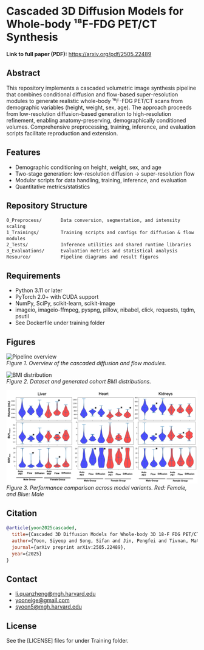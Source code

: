 # Cascaded 3D Diffusion Models for Whole-body ¹⁸F-FDG PET/CT Synthesis
**Link to full paper (PDF):** https://arxiv.org/pdf/2505.22489
## Abstract
This repository implements a cascaded volumetric image synthesis pipeline that combines conditional diffusion and flow-based super-resolution modules to generate realistic whole-body ¹⁸F-FDG PET/CT scans from demographic variables (height, weight, sex, age). The approach proceeds from low-resolution diffusion-based generation to high-resolution refinement, enabling anatomy-preserving, demographically conditioned volumes. Comprehensive preprocessing, training, inference, and evaluation scripts facilitate reproduction and extension.

## Features
- Demographic conditioning on height, weight, sex, and age  
- Two-stage generation: low-resolution diffusion → super-resolution flow  
- Modular scripts for data handling, training, inference, and evaluation  
- Quantitative metrics/statistics  

## Repository Structure
```
0_Preprocess/       Data conversion, segmentation, and intensity scaling
1_Trainings/        Training scripts and configs for diffusion & flow modules
2_Tests/            Inference utilities and shared runtime libraries
3_Evaluations/      Evaluation metrics and statistical analysis
Resource/           Pipeline diagrams and result figures
```

## Requirements
- Python 3.11 or later  
- PyTorch 2.0+ with CUDA support  
- NumPy, SciPy, scikit-learn, scikit-image  
- imageio, imageio-ffmpeg, pyspng, pillow, nibabel, click, requests, tqdm, psutil  
- See Dockerfile under training folder


## Figures
![Pipeline overview](Resource/Picture3.png)  
*Figure 1. Overview of the cascaded diffusion and flow modules.*

![BMI distribution](Resource/Picture1.png)  
*Figure 2. Dataset and generated cohort BMI distributions.*

![Quantitative results](Resource/Picture2.png)  
*Figure 3. Performance comparison across model variants. Red: Female, and Blue: Male*

## Citation
```bibtex
@article{yoon2025cascaded,
  title={Cascaded 3D Diffusion Models for Whole-body 3D 18-F FDG PET/CT synthesis from Demographics},
  author={Yoon, Siyeop and Song, Sifan and Jin, Pengfei and Tivnan, Matthew and Oh, Yujin and Kim, Sekeun and Wu, Dufan and Li, Xiang and Li, Quanzheng},
  journal={arXiv preprint arXiv:2505.22489},
  year={2025}
}
```

## Contact
- li.quanzheng@mgh.harvard.edu
- yooneige@gmail.com
- syoon5@mgh.harvard.edu  

## License
See the [LICENSE] files for under Training folder.

